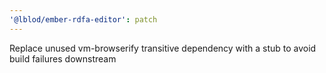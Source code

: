 ```yaml
---
'@lblod/ember-rdfa-editor': patch
---
```


Replace unused vm-browserify transitive dependency with a stub to avoid build failures downstream
